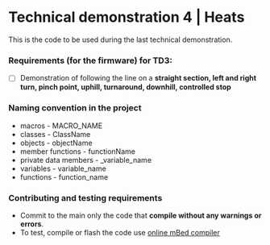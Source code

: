# Technical demonstration 4 | Heats

This is the code to be used during the last technical demonstration.

### Requirements (for the firmware) for TD3:
- [ ] Demonstration of following the line on a **straight section, left and right turn, pinch point, uphill, turnaround, downhill, controlled stop**

### Naming convention in the project
- macros - MACRO_NAME
- classes - ClassName
- objects - objectName
- member functions - functionName
- private data members - _variable_name
- variables - variable_name
- functions - function_name

### Contributing and testing requirements
- Commit to the main only the code that **compile without any warnings or errors**.
- To test, compile or flash the code use [online mBed compiler](https://www.ide.mbed.com/compiler)
